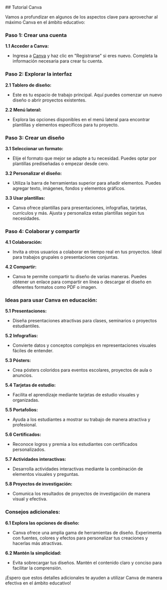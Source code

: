 ## Tutorial Canva

Vamos a profundizar en algunos de los aspectos clave para aprovechar al máximo Canva en el ámbito educativo:

### Paso 1: Crear una cuenta

**1.1 Acceder a Canva:**
   - Ingresa a [Canva](https://www.canva.com/) y haz clic en "Registrarse" si eres nuevo. Completa la información necesaria para crear tu cuenta.

### Paso 2: Explorar la interfaz

**2.1 Tablero de diseño:**
   - Este es tu espacio de trabajo principal. Aquí puedes comenzar un nuevo diseño o abrir proyectos existentes.

**2.2 Menú lateral:**
   - Explora las opciones disponibles en el menú lateral para encontrar plantillas y elementos específicos para tu proyecto.

### Paso 3: Crear un diseño

**3.1 Seleccionar un formato:**
   - Elije el formato que mejor se adapte a tu necesidad. Puedes optar por plantillas prediseñadas o empezar desde cero.

**3.2 Personalizar el diseño:**
   - Utiliza la barra de herramientas superior para añadir elementos. Puedes agregar texto, imágenes, fondos y elementos gráficos.

**3.3 Usar plantillas:**
   - Canva ofrece plantillas para presentaciones, infografías, tarjetas, currículos y más. Ajusta y personaliza estas plantillas según tus necesidades.

### Paso 4: Colaborar y compartir

**4.1 Colaboración:**
   - Invita a otros usuarios a colaborar en tiempo real en tus proyectos. Ideal para trabajos grupales o presentaciones conjuntas.

**4.2 Compartir:**
   - Canva te permite compartir tu diseño de varias maneras. Puedes obtener un enlace para compartir en línea o descargar el diseño en diferentes formatos como PDF o imagen.

### Ideas para usar Canva en educación:

**5.1 Presentaciones:**
   - Diseña presentaciones atractivas para clases, seminarios o proyectos estudiantiles.

**5.2 Infografías:**
   - Convierte datos y conceptos complejos en representaciones visuales fáciles de entender.

**5.3 Pósters:**
   - Crea pósters coloridos para eventos escolares, proyectos de aula o anuncios.

**5.4 Tarjetas de estudio:**
   - Facilita el aprendizaje mediante tarjetas de estudio visuales y organizadas.

**5.5 Portafolios:**
   - Ayuda a los estudiantes a mostrar su trabajo de manera atractiva y profesional.

**5.6 Certificados:**
   - Reconoce logros y premia a los estudiantes con certificados personalizados.

**5.7 Actividades interactivas:**
   - Desarrolla actividades interactivas mediante la combinación de elementos visuales y preguntas.

**5.8 Proyectos de investigación:**
   - Comunica los resultados de proyectos de investigación de manera visual y efectiva.

### Consejos adicionales:

**6.1 Explora las opciones de diseño:**
   - Canva ofrece una amplia gama de herramientas de diseño. Experimenta con fuentes, colores y efectos para personalizar tus creaciones y hacerlas más atractivas.

**6.2 Mantén la simplicidad:**
   - Evita sobrecargar tus diseños. Mantén el contenido claro y conciso para facilitar la comprensión.

¡Espero que estos detalles adicionales te ayuden a utilizar Canva de manera efectiva en el ámbito educativo!